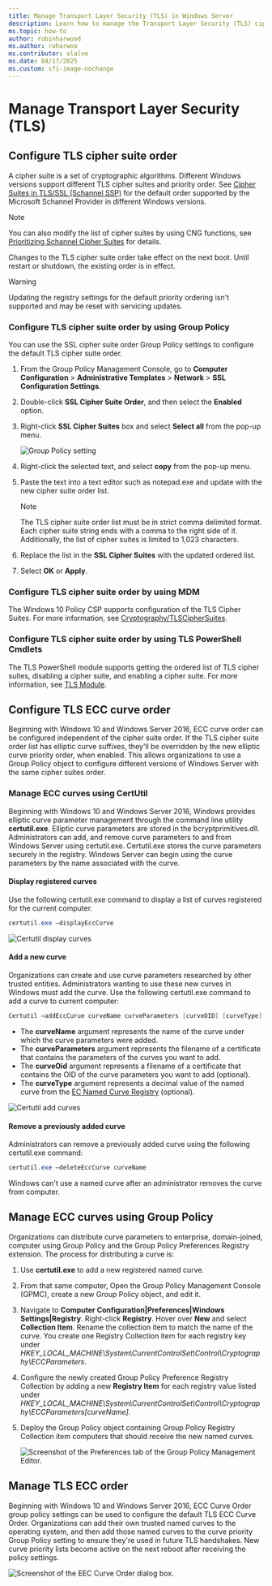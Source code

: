 ```yaml
---
title: Manage Transport Layer Security (TLS) in Windows Server
description: Learn how to manage the Transport Layer Security (TLS) cipher suite order in Windows Server.
ms.topic: how-to
author: robinharwood
ms.author: roharwoo
ms.contributor: alalve 
ms.date: 04/17/2025
ms.custom: sfi-image-nochange
---
```


# Manage Transport Layer Security (TLS)

## Configure TLS cipher suite order

A cipher suite is a set of cryptographic algorithms. Different Windows versions support different TLS cipher suites and priority order. See [Cipher Suites in TLS/SSL (Schannel SSP)](/windows/win32/secauthn/cipher-suites-in-schannel) for the default order supported by the Microsoft Schannel Provider in different Windows versions.

> [!NOTE]
> You can also modify the list of cipher suites by using CNG functions, see [Prioritizing Schannel Cipher Suites](/windows/win32/secauthn/prioritizing-schannel-cipher-suites) for details.

Changes to the TLS cipher suite order take effect on the next boot. Until restart or shutdown, the existing order is in effect.

> [!WARNING]
> Updating the registry settings for the default priority ordering isn't supported and may be reset with servicing updates.

### Configure TLS cipher suite order by using Group Policy

You can use the SSL cipher suite order Group Policy settings to configure the default TLS cipher suite order.

1. From the Group Policy Management Console, go to **Computer Configuration** > **Administrative Templates** > **Network** > **SSL Configuration Settings**.
1. Double-click **SSL Cipher Suite Order**, and then select the **Enabled** option.
1. Right-click **SSL Cipher Suites** box and select **Select all** from the pop-up menu.

   ![Group Policy setting](../media/Transport-Layer-Security-protocol/ssl-cipher-suite-order-gp-setting.png)

1. Right-click the selected text, and select **copy** from the pop-up menu.
1. Paste the text into a text editor such as notepad.exe and update with the new cipher suite order list.

   > [!NOTE]
   > The TLS cipher suite order list must be in strict comma delimited format. Each cipher suite string ends with a comma to the right side of it. Additionally, the list of cipher suites is limited to 1,023 characters.

1. Replace the list in the **SSL Cipher Suites** with the updated ordered list.
1. Select **OK** or **Apply**.

### Configure TLS cipher suite order by using MDM

The Windows 10 Policy CSP supports configuration of the TLS Cipher Suites. For more information, see [Cryptography/TLSCipherSuites](/windows/client-management/mdm/policy-csp-cryptography#cryptography-tlsciphersuites).

### Configure TLS cipher suite order by using TLS PowerShell Cmdlets

The TLS PowerShell module supports getting the ordered list of TLS cipher suites, disabling a cipher suite, and enabling a cipher suite. For more information, see [TLS Module](/powershell/module/tls/).

## Configure TLS ECC curve order

Beginning with Windows 10 and Windows Server 2016, ECC curve order can be configured independent of the cipher suite order. If the TLS cipher suite order list has elliptic curve suffixes, they'll be overridden by the new elliptic curve priority order, when enabled. This allows organizations to use a Group Policy object to configure different versions of Windows Server with the same cipher suites order.

### Manage ECC curves using CertUtil

Beginning with Windows 10 and Windows Server 2016, Windows provides elliptic curve parameter management through the command line utility **certutil.exe**. Elliptic curve parameters are stored in the bcryptprimitives.dll. Administrators can add, and remove curve parameters to and from Windows Server using certutil.exe. Certutil.exe stores the curve parameters securely in the registry.
Windows Server can begin using the curve parameters by the name associated with the curve.

#### Display registered curves

Use the following certutil.exe command to display a list of curves registered for the current computer.

```powershell
certutil.exe –displayEccCurve
```

![Certutil display curves](../media/Transport-Layer-Security-protocol/certutil-display-curves.png)

#### Add a new curve

Organizations can create and use curve parameters researched by other trusted entities. Administrators wanting to use these new curves in Windows must add the curve. Use the following certutil.exe command to add a curve to current computer:

```powershell
Certutil —addEccCurue curveName curveParameters [curveOID] [curveType]
```

- The **curveName** argument represents the name of the curve under which the curve parameters were added.
- The **curveParameters** argument represents the filename of a certificate that contains the parameters of the curves you want to add.
- The **curveOid** argument represents a filename of a certificate that contains the OID of the curve parameters you want to add (optional).
- The **curveType** argument represents a decimal value of the named curve from the [EC Named Curve Registry](https://www.iana.org/assignments/tls-parameters/tls-parameters.xhtml#tls-parameters-8) (optional).

![Certutil add curves](../media/Transport-Layer-Security-protocol/certutil-add-curves.png)

#### Remove a previously added curve

Administrators can remove a previously added curve using the following certutil.exe command:

```powershell
certutil.exe –deleteEccCurve curveName
```

Windows can't use a named curve after an administrator removes the curve from computer.

## Manage ECC curves using Group Policy

Organizations can distribute curve parameters to enterprise, domain-joined, computer using Group Policy and the Group Policy Preferences Registry extension. The process for distributing a curve is:

1. Use **certutil.exe** to add a new registered named curve.
1. From that same computer, Open the Group Policy Management Console (GPMC), create a new Group Policy object, and edit it.
1. Navigate to **Computer Configuration|Preferences|Windows Settings|Registry**. Right-click **Registry**. Hover over **New** and select **Collection Item**. Rename the collection item to match the name of the curve. You create one Registry Collection item for each registry key under *HKEY_LOCAL_MACHINE\System\CurrentControlSet\Control\Cryptography\ECCParameters*.
1. Configure the newly created Group Policy Preference Registry Collection by adding a new **Registry Item** for each registry value listed under *HKEY_LOCAL_MACHINE\System\CurrentControlSet\Control\Cryptography\ECCParameters\[curveName]*.
1. Deploy the Group Policy object containing Group Policy Registry Collection item computers that should receive the new named curves.

    ![Screenshot of the Preferences tab of the Group Policy Management Editor.](../media/Transport-Layer-Security-protocol/gpp-distribute-curves.png)

## Manage TLS ECC order

Beginning with Windows 10 and Windows Server 2016, ECC Curve Order group policy settings can be used to configure the default TLS ECC Curve Order. Organizations can add their own trusted named curves to the operating system, and then add those named curves to the curve priority Group Policy setting to ensure they're used in future TLS handshakes. New curve priority lists become active on the next reboot after receiving the policy settings.

![Screenshot of the EEC Curve Order dialog box.](../media/Transport-Layer-Security-protocol/gp-managing-tls-curve-priority-order.png)

